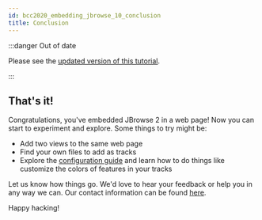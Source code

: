 ```yaml
---
id: bcc2020_embedding_jbrowse_10_conclusion
title: Conclusion
---
```


:::danger Out of date

Please see the
[updated version of this tutorial](/docs/tutorials/embed_linear_genome_view/01_introduction).

:::

## That's it!

Congratulations, you've embedded JBrowse 2 in a web page! Now you can start to
experiment and explore. Some things to try might be:

- Add two views to the same web page
- Find your own files to add as tracks
- Explore the [configuration guide](../../../config_guide) and learn how to do things
  like customize the colors of features in your tracks

Let us know how things go. We'd love to hear your feedback or help you in any
way we can. Our contact information can be found [here](/contact).

Happy hacking!
